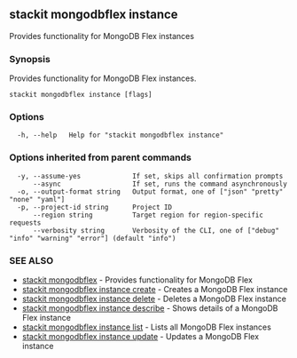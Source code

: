 ## stackit mongodbflex instance

Provides functionality for MongoDB Flex instances

### Synopsis

Provides functionality for MongoDB Flex instances.

```
stackit mongodbflex instance [flags]
```

### Options

```
  -h, --help   Help for "stackit mongodbflex instance"
```

### Options inherited from parent commands

```
  -y, --assume-yes             If set, skips all confirmation prompts
      --async                  If set, runs the command asynchronously
  -o, --output-format string   Output format, one of ["json" "pretty" "none" "yaml"]
  -p, --project-id string      Project ID
      --region string          Target region for region-specific requests
      --verbosity string       Verbosity of the CLI, one of ["debug" "info" "warning" "error"] (default "info")
```

### SEE ALSO

* [stackit mongodbflex](./stackit_mongodbflex.md)	 - Provides functionality for MongoDB Flex
* [stackit mongodbflex instance create](./stackit_mongodbflex_instance_create.md)	 - Creates a MongoDB Flex instance
* [stackit mongodbflex instance delete](./stackit_mongodbflex_instance_delete.md)	 - Deletes a MongoDB Flex instance
* [stackit mongodbflex instance describe](./stackit_mongodbflex_instance_describe.md)	 - Shows details  of a MongoDB Flex instance
* [stackit mongodbflex instance list](./stackit_mongodbflex_instance_list.md)	 - Lists all MongoDB Flex instances
* [stackit mongodbflex instance update](./stackit_mongodbflex_instance_update.md)	 - Updates a MongoDB Flex instance

